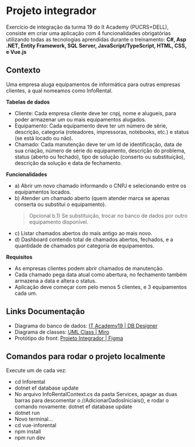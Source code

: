 # Projeto integrador

Exercício de integração da turma 19 do It Academy (PUCRS+DELL), consiste em criar uma aplicação com 4 funcionalidades obrigatórias utilizando todas as tecnologias aprendidas durante o treinamento:
**C#, Asp .NET, Entity Framework, SQL Server, JavaScript/TypeScript, HTML, CSS, e Vue.js**

## Contexto

Uma empresa aluga equipamentos de informática para outras empresas clientes, a qual nomeamos como InfoRental.

**Tabelas de dados**

- Cliente:
  Cada empresa cliente deve ter cnpj, nome e alugueis, para poder armazenar um ou mais equipamentos alugados.
- Equipamento:
  Cada equipamento deve ter um número de série, descrição, categoria (roteadores, impressoras, notebooks, etc.) e status (se está locado ou não).
- Chamado:
  Cada manutenção deve ter um Id de identificação, data de sua criação, número de série do equipamento, descrição do problema, status (aberto ou fechado), tipo de solução (conserto ou substituição), descrição da solução e data de fechamento.

**Funcionalidades**

- a) Abrir um novo chamado informando o CNPJ e selecionando entre os equipamentos locados.
- b) Atender um chamado aberto (quem atender marca se apenas conserta ou substitui o equipamento).
  > Opcional b.1) Se substituição, trocar no banco de dados por outro equipamento disponível.
- c) Listar chamados abertos do mais antigo ao mais novo.
- d) Dashboard contendo total de chamados abertos, fechados, e a quantidade de chamados por categoria de equipamentos.

**Requisitos**

- As empresas clientes podem abrir chamados de manutenção.
- Cada chamado pega data atual como abertura, no fechamento também armazena a data e altera o status.
- Aplicação deve começar com pelo menos 5 clientes, e 3 equipamentos cada um.

## Links Documentação

- Diagrama do banco de dados:
  [IT Academy19 | DB Designer](https://erd.dbdesigner.net/designer/schema/1692905592-it-academy19)
- Diagrama de classes:
  [UML Class | Miro](https://miro.com/app/board/uXjVNde0R9s=/?share_link_id=562019399343)
- Protótipo do front:
  [Projeto Integrador | Figma](https://www.figma.com/file/KBOviyyc5qhqAzBZ8K933v/Projeto-Integrador-team-library?type=design&node-id=2311-3&mode=design&t=TmR2amluf0IM38Ky-0)

## Comandos para rodar o projeto localmente

Execute um de cada vez:

- cd Inforental
- dotnet ef database update
- No arquivo InfoRentalContext.cs da pasta Services, apagar as duas barras para descomentar o //AdicionarDadosIniciais(), e rodar o comando novamente: dotnet ef database update
- dotnet run
- Novo terminal...
- cd vue-inforental
- npm install
- npm run dev
